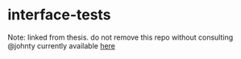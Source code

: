 # interface-tests
Note: linked from thesis. do not remove this repo without consulting @johnty
currently available [here](https://github.com/idmil/bletests)
